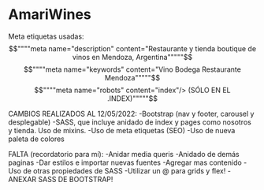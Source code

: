 # AmariWines
Meta etiquetas usadas: 
$$""""meta name="description" content="Restaurante y tienda boutique de vinos en Mendoza, Argentina"""""$$ 
$$""""meta name="keywords" content="Vino Bodega Restaurante Mendoza"""""$$ 
$$""""meta name="robots" content="index"/> (SÓLO EN EL .INDEX)"""""$$ 

CAMBIOS REALIZADOS AL 12/05/2022: 
-Bootstrap (nav y footer, carousel y desplegable) 
-SASS, que incluye anidado de index y pages como nosotros y tienda. Uso de mixins. 
-Uso de meta etiquetas (SEO) 
-Uso de nueva paleta de colores 

FALTA (recordatorio para mí): 
-Anidar media queris 
-Anidado de demás paginas 
-Dar estilos e importar nuevas fuentes 
-Agregar mas contenido 
-Uso de otras propiedades de SASS 
-Utilizar un @ para grids y flex! -ANEXAR SASS DE BOOTSTRAP!
